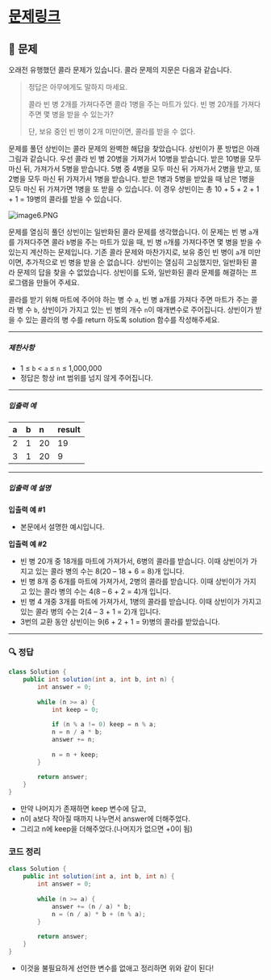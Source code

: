 # [문제링크]()

## 📝 문제

오래전 유행했던 콜라 문제가 있습니다. 콜라 문제의 지문은 다음과 같습니다.

> 정답은 아무에게도 말하지 마세요.
> 
> 콜라 빈 병 2개를 가져다주면 콜라 1병을 주는 마트가 있다. 빈 병 20개를 가져다주면 몇 병을 받을 수 있는가?
> 
> 단, 보유 중인 빈 병이 2개 미만이면, 콜라를 받을 수 없다.

문제를 풀던 상빈이는 콜라 문제의 완벽한 해답을 찾았습니다. 상빈이가 푼 방법은 아래 그림과 같습니다. 우선 콜라 빈 병 20병을 가져가서 10병을 받습니다. 받은 10병을 모두 마신 뒤, 가져가서 5병을 받습니다. 5병 중 4병을 모두 마신 뒤 가져가서 2병을 받고, 또 2병을 모두 마신 뒤 가져가서 1병을 받습니다. 받은 1병과 5병을 받았을 때 남은 1병을 모두 마신 뒤 가져가면 1병을 또 받을 수 있습니다. 이 경우 상빈이는 총 10 + 5 + 2 + 1 + 1 = 19병의 콜라를 받을 수 있습니다.

![image6.PNG](https://grepp-programmers.s3.ap-northeast-2.amazonaws.com/files/production/95ce1c11-2f21-4248-8bfc-e330299cbb9a/image6.PNG)

문제를 열심히 풀던 상빈이는 일반화된 콜라 문제를 생각했습니다. 이 문제는 빈 병 `a`개를 가져다주면 콜라 `b`병을 주는 마트가 있을 때, 빈 병 `n`개를 가져다주면 몇 병을 받을 수 있는지 계산하는 문제입니다. 기존 콜라 문제와 마찬가지로, 보유 중인 빈 병이 `a`개 미만이면, 추가적으로 빈 병을 받을 순 없습니다. 상빈이는 열심히 고심했지만, 일반화된 콜라 문제의 답을 찾을 수 없었습니다. 상빈이를 도와, 일반화된 콜라 문제를 해결하는 프로그램을 만들어 주세요.

콜라를 받기 위해 마트에 주어야 하는 병 수 `a`, 빈 병 a개를 가져다 주면 마트가 주는 콜라 병 수 `b`, 상빈이가 가지고 있는 빈 병의 개수 `n`이 매개변수로 주어집니다. 상빈이가 받을 수 있는 콜라의 병 수를 return 하도록 solution 함수를 작성해주세요.

---

##### 제한사항

-   1 ≤ `b` < `a` ≤ `n` ≤ 1,000,000
-   정답은 항상 int 범위를 넘지 않게 주어집니다.

---

##### 입출력 예

| a   | b   | n   | result |
|:--- |:--- |:--- |:------ |
| 2   | 1   | 20  | 19     |
| 3   | 1   | 20  | 9       |

---

##### 입출력 예 설명

**입출력 예 #1**

-   본문에서 설명한 예시입니다.

**입출력 예 #2**

-   빈 병 20개 중 18개를 마트에 가져가서, 6병의 콜라를 받습니다. 이때 상빈이가 가지고 있는 콜라 병의 수는 8(20 – 18 + 6 = 8)개 입니다.
-   빈 병 8개 중 6개를 마트에 가져가서, 2병의 콜라를 받습니다. 이때 상빈이가 가지고 있는 콜라 병의 수는 4(8 – 6 + 2 = 4)개 입니다.
-   빈 병 4 개중 3개를 마트에 가져가서, 1병의 콜라를 받습니다. 이때 상빈이가 가지고 있는 콜라 병의 수는 2(4 – 3 + 1 = 2)개 입니다.
-   3번의 교환 동안 상빈이는 9(6 + 2 + 1 = 9)병의 콜라를 받았습니다.

---

### 🔍 정답

```java
class Solution {
    public int solution(int a, int b, int n) {
        int answer = 0;
        
        while (n >= a) {
            int keep = 0;
            
            if (n % a != 0) keep = n % a;
            n = n / a * b;
            answer += n;
            
            n = n + keep;
        }
        
        return answer;
    }
}
```
- 만약 나머지가 존재하면 keep 변수에 담고,
- n이 a보다 작아질 때까지 나누면서 answer에 더해주었다.
- 그리고 n에 keep을 더해주었다.(나머지가 없으면 +0이 됨)

### 코드 정리

```java
class Solution {
    public int solution(int a, int b, int n) {
        int answer = 0;
        
        while (n >= a) {
            answer += (n / a) * b;
            n = (n / a) * b + (n % a);
        }
        
        return answer;
    }
}
```
- 이것을 불필요하게 선언한 변수를 없애고 정리하면 위와 같이 된다!